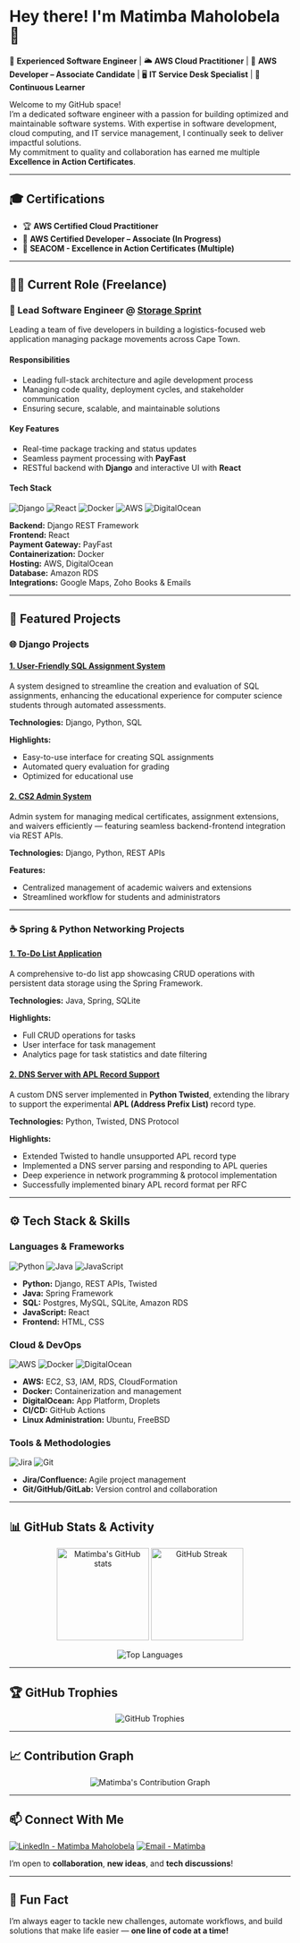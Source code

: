 # Hey there! I'm Matimba Maholobela 👋

🔧 **Experienced Software Engineer** | 🌥️ **AWS Cloud Practitioner** | 🎯 **AWS Developer – Associate Candidate** | 🖥️ **IT Service Desk Specialist** | 🚀 **Continuous Learner**

Welcome to my GitHub space!  
I’m a dedicated software engineer with a passion for building optimized and maintainable software systems. With expertise in software development, cloud computing, and IT service management, I continually seek to deliver impactful solutions.  
My commitment to quality and collaboration has earned me multiple **Excellence in Action Certificates**.

---

## 🎓 Certifications

- 🏆 **AWS Certified Cloud Practitioner**  
- 🚀 **AWS Certified Developer – Associate (In Progress)**  
- 💼 **SEACOM - Excellence in Action Certificates (Multiple)**  

---

## 👨‍💼 Current Role (Freelance)

### 🏢 Lead Software Engineer @ [Storage Sprint](#)
Leading a team of five developers in building a logistics-focused web application managing package movements across Cape Town.

#### **Responsibilities**
- Leading full-stack architecture and agile development process  
- Managing code quality, deployment cycles, and stakeholder communication  
- Ensuring secure, scalable, and maintainable solutions  

#### **Key Features**
- Real-time package tracking and status updates  
- Seamless payment processing with **PayFast**  
- RESTful backend with **Django** and interactive UI with **React**  

#### **Tech Stack**
![Django](https://img.shields.io/badge/Django-092E20?style=for-the-badge&logo=django&logoColor=white)
![React](https://img.shields.io/badge/React-20232A?style=for-the-badge&logo=react&logoColor=61DAFB)
![Docker](https://img.shields.io/badge/Docker-2496ED?style=for-the-badge&logo=docker&logoColor=white)
![AWS](https://img.shields.io/badge/AWS-232F3E?style=for-the-badge&logo=amazon-aws&logoColor=white)
![DigitalOcean](https://img.shields.io/badge/DigitalOcean-0080FF?style=for-the-badge&logo=digitalocean&logoColor=white)

**Backend:** Django REST Framework  
**Frontend:** React  
**Payment Gateway:** PayFast  
**Containerization:** Docker  
**Hosting:** AWS, DigitalOcean  
**Database:** Amazon RDS  
**Integrations:** Google Maps, Zoho Books & Emails  

---

## 🚀 Featured Projects

### 🌐 **Django Projects**

#### [1. User-Friendly SQL Assignment System](https://github.com/MatimbaMaholobela/sqltest-system)
A system designed to streamline the creation and evaluation of SQL assignments, enhancing the educational experience for computer science students through automated assessments.

**Technologies:** Django, Python, SQL  

**Highlights:**
- Easy-to-use interface for creating SQL assignments  
- Automated query evaluation for grading  
- Optimized for educational use  

#### [2. CS2 Admin System](https://github.com/MatimbaMaholobela/cs2-admin-system)
Admin system for managing medical certificates, assignment extensions, and waivers efficiently — featuring seamless backend-frontend integration via REST APIs.

**Technologies:** Django, Python, REST APIs  

**Features:**
- Centralized management of academic waivers and extensions  
- Streamlined workflow for students and administrators  

---

### ☕ **Spring & Python Networking Projects**

#### [1. To-Do List Application](https://github.com/MatimbaMaholobela/to-do-list-app)
A comprehensive to-do list app showcasing CRUD operations with persistent data storage using the Spring Framework.

**Technologies:** Java, Spring, SQLite  

**Highlights:**
- Full CRUD operations for tasks  
- User interface for task management  
- Analytics page for task statistics and date filtering  

#### [2. DNS Server with APL Record Support](https://github.com/MatimbaMaholobela/DNS-Server-APL-Record)
A custom DNS server implemented in **Python Twisted**, extending the library to support the experimental **APL (Address Prefix List)** record type.

**Technologies:** Python, Twisted, DNS Protocol  

**Highlights:**
- Extended Twisted to handle unsupported APL record type  
- Implemented a DNS server parsing and responding to APL queries  
- Deep experience in network programming & protocol implementation  
- Successfully implemented binary APL record format per RFC  

---

## ⚙️ Tech Stack & Skills

### **Languages & Frameworks**
![Python](https://img.shields.io/badge/Python-3670A0?style=for-the-badge&logo=python&logoColor=ffdd54)
![Java](https://img.shields.io/badge/Java-ED8B00?style=for-the-badge&logo=java&logoColor=white)
![JavaScript](https://img.shields.io/badge/JavaScript-F7DF1E?style=for-the-badge&logo=javascript&logoColor=black)

- **Python:** Django, REST APIs, Twisted  
- **Java:** Spring Framework  
- **SQL:** Postgres, MySQL, SQLite, Amazon RDS  
- **JavaScript:** React  
- **Frontend:** HTML, CSS  

### **Cloud & DevOps**
![AWS](https://img.shields.io/badge/AWS-232F3E?style=for-the-badge&logo=amazon-aws&logoColor=white)
![Docker](https://img.shields.io/badge/Docker-2496ED?style=for-the-badge&logo=docker&logoColor=white)
![DigitalOcean](https://img.shields.io/badge/DigitalOcean-0080FF?style=for-the-badge&logo=digitalocean&logoColor=white)

- **AWS:** EC2, S3, IAM, RDS, CloudFormation  
- **Docker:** Containerization and management  
- **DigitalOcean:** App Platform, Droplets  
- **CI/CD:** GitHub Actions  
- **Linux Administration:** Ubuntu, FreeBSD  

### **Tools & Methodologies**
![Jira](https://img.shields.io/badge/Jira-0052CC?style=for-the-badge&logo=jira&logoColor=white)
![Git](https://img.shields.io/badge/Git-F05032?style=for-the-badge&logo=git&logoColor=white)

- **Jira/Confluence:** Agile project management  
- **Git/GitHub/GitLab:** Version control and collaboration  

---

## 📊 GitHub Stats & Activity

<p align="center">
  <img src="https://github-readme-stats.vercel.app/api?username=MatimbaMaholobela&show_icons=true&theme=tokyonight" alt="Matimba's GitHub stats" height="165" />
  <img src="https://github-readme-streak-stats.herokuapp.com/?user=MatimbaMaholobela&theme=tokyonight" alt="GitHub Streak" height="165" />
</p>

<p align="center">
  <img src="https://github-readme-stats.vercel.app/api/top-langs/?username=MatimbaMaholobela&layout=compact&theme=tokyonight" alt="Top Languages" />
</p>

---

## 🏆 GitHub Trophies

<p align="center">
  <img src="https://github-profile-trophy.vercel.app/?username=MatimbaMaholobela&theme=tokyonight&row=1&no-bg=true&no-frame=true" alt="GitHub Trophies" />
</p>

---

## 📈 Contribution Graph

<p align="center">
  <img src="https://github-readme-activity-graph.vercel.app/graph?username=MatimbaMaholobela&theme=tokyo-night" alt="Matimba's Contribution Graph" />
</p>

---

## 📫 Connect With Me

[![LinkedIn - Matimba Maholobela](https://img.shields.io/badge/LinkedIn-MatimbaMaholobela-blue?style=for-the-badge&logo=linkedin)](https://linkedin.com/in/matimbamaholobela)
[![Email - Matimba](https://img.shields.io/badge/Email-matimba.maholobela%40icloud.com-red?style=for-the-badge&logo=gmail&logoColor=white)](mailto:matimba.maholobela@icloud.com)

I’m open to **collaboration**, **new ideas**, and **tech discussions**!

---

## 🎯 Fun Fact
I’m always eager to tackle new challenges, automate workflows, and build solutions that make life easier — **one line of code at a time!**

